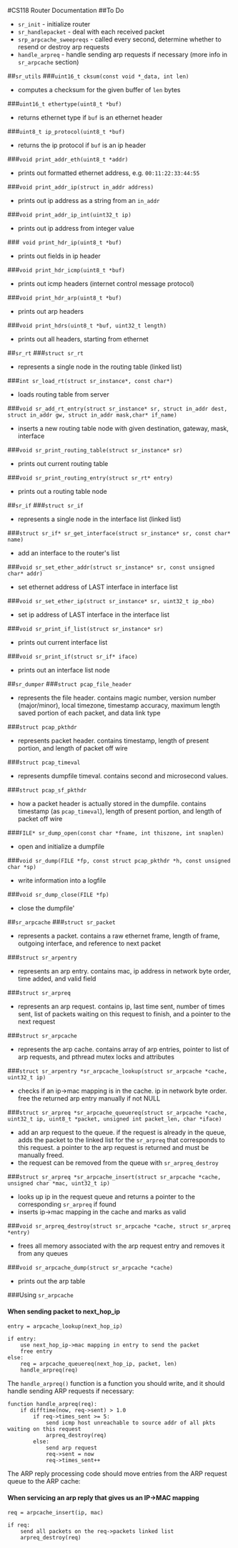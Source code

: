 #CS118 Router Documentation
##To Do
* `sr_init` - initialize router
* `sr_handlepacket` - deal with each received packet
* `srp_arpcache_sweepreqs` - called every second, determine whether to resend or destroy arp requests
* `handle_arpreq` - handle sending arp requests if necessary (more info in `sr_arpcache` section)

##`sr_utils`
###`uint16_t cksum(const void *_data, int len)`
* computes a checksum for the given buffer of `len` bytes

###`uint16_t ethertype(uint8_t *buf)`
* returns ethernet type if `buf` is an ethernet header

###`uint8_t ip_protocol(uint8_t *buf)`
* returns the ip protocol if `buf` is an ip header

###`void print_addr_eth(uint8_t *addr)`
* prints out formatted ethernet address, e.g. `00:11:22:33:44:55`

###`void print_addr_ip(struct in_addr address)`
* prints out ip address as a string from an `in_addr`

###`void print_addr_ip_int(uint32_t ip)`
* prints out ip address from integer value

###` void print_hdr_ip(uint8_t *buf)`
* prints out fields in ip header

###`void print_hdr_icmp(uint8_t *buf)`
* prints out icmp headers (internet control message protocol)

###`void print_hdr_arp(uint8_t *buf)`
* prints out arp headers

###`void print_hdrs(uint8_t *buf, uint32_t length)`
* prints out all headers, starting from ethernet

##`sr_rt`
###`struct sr_rt`
* represents a single node in the routing table (linked list)

###`int sr_load_rt(struct sr_instance*, const char*)`
* loads routing table from server

###`void sr_add_rt_entry(struct sr_instance* sr, struct in_addr dest, struct in_addr gw, struct in_addr mask,char* if_name)`
* inserts a new routing table node with given destination, gateway, mask, interface

###`void sr_print_routing_table(struct sr_instance* sr)`
* prints out current routing table

###`void sr_print_routing_entry(struct sr_rt* entry)`
* prints out a routing table node

##`sr_if`
###`struct sr_if`
* represents a single node in the interface list (linked list)

###`struct sr_if* sr_get_interface(struct sr_instance* sr, const char* name)`
* add an interface to the router's list

###`void sr_set_ether_addr(struct sr_instance* sr, const unsigned char* addr)`
* set ethernet address of LAST interface in interface list

###`void sr_set_ether_ip(struct sr_instance* sr, uint32_t ip_nbo)`
* set ip address of LAST interface in the interface list

###`void sr_print_if_list(struct sr_instance* sr)`
* prints out current interface list

###`void sr_print_if(struct sr_if* iface)`
* prints out an interface list node

##`sr_dumper`
###`struct pcap_file_header`
* represents the file header. contains magic number, version number (major/minor), local timezone, timestamp accuracy, maximum length saved portion of each packet, and data link type

###`struct pcap_pkthdr`
* represents packet header. contains timestamp, length of present portion, and length of packet off wire

###`struct pcap_timeval`
* represents dumpfile timeval. contains second and microsecond values.

###`struct pcap_sf_pkthdr`
* how a packet header is actually stored in the dumpfile. contains timestamp (as `pcap_timeval`), length of present portion, and length of packet off wire

###`FILE* sr_dump_open(const char *fname, int thiszone, int snaplen)`
* open and initialize a dumpfile

###`void sr_dump(FILE *fp, const struct pcap_pkthdr *h, const unsigned char *sp)`
* write information into a logfile

###`void sr_dump_close(FILE *fp)`
* close the dumpfile'

##`sr_arpcache`
###`struct sr_packet`
* represents a packet. contains a raw ethernet frame, length of frame, outgoing interface, and reference to next packet

###`struct sr_arpentry`
* represents an arp entry. contains mac, ip address in network byte order, time added, and valid field

###`struct sr_arpreq`
* represents an arp request. contains ip, last time sent, number of times sent, list of packets waiting on this request to finish, and a pointer to the next request

###`struct sr_arpcache`
* represents the arp cache. contains array of arp entries, pointer to list of arp requests, and pthread mutex locks and attributes

###`struct sr_arpentry *sr_arpcache_lookup(struct sr_arpcache *cache, uint32_t ip)`
* checks if an ip->mac mapping is in the cache. ip in network byte order. free the returned arp entry manually if not NULL

###`struct sr_arpreq *sr_arpcache_queuereq(struct sr_arpcache *cache, uint32_t ip, uint8_t *packet, unsigned int packet_len, char *iface)`
* add an arp request to the queue. if the request is already in the queue, adds the packet to the linked list for the `sr_arpreq` that corresponds to this request. a pointer to the arp request is returned and must be manually freed.
* the request can be removed from the queue with `sr_arpreq_destroy`

###`struct sr_arpreq *sr_arpcache_insert(struct sr_arpcache *cache, unsigned char *mac, uint32_t ip)`
* looks up ip in the request queue and returns a pointer to the corresponding `sr_arpreq` if found
* inserts ip->mac mapping in the cache and marks as valid

###`void sr_arpreq_destroy(struct sr_arpcache *cache, struct sr_arpreq *entry)`
* frees all memory associated with the arp request entry and removes it from any queues

###`void sr_arpcache_dump(struct sr_arpcache *cache)`
* prints out the arp table

###Using `sr_arpcache`
#### When sending packet to next_hop_ip
    entry = arpcache_lookup(next_hop_ip)

    if entry:
        use next_hop_ip->mac mapping in entry to send the packet
        free entry
    else:
        req = arpcache_queuereq(next_hop_ip, packet, len)
        handle_arpreq(req)

The `handle_arpreq()` function is a function you should write, and it should
handle sending ARP requests if necessary:

    function handle_arpreq(req):
        if difftime(now, req->sent) > 1.0
            if req->times_sent >= 5:
                send icmp host unreachable to source addr of all pkts waiting on this request
                arpreq_destroy(req)
            else:
                send arp request
                req->sent = now
                req->times_sent++

The ARP reply processing code should move entries from the ARP request
queue to the ARP cache:

#### When servicing an arp reply that gives us an IP->MAC mapping
    req = arpcache_insert(ip, mac)

    if req:
        send all packets on the req->packets linked list
        arpreq_destroy(req)
